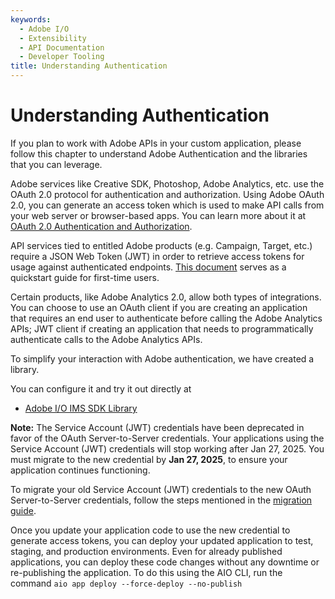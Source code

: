 ```yaml
---
keywords:
  - Adobe I/O
  - Extensibility
  - API Documentation
  - Developer Tooling
title: Understanding Authentication
---
```


# Understanding Authentication

If you plan to work with Adobe APIs in your custom application, please follow this chapter to understand Adobe Authentication and the libraries that you can leverage. 

Adobe services like Creative SDK, Photoshop, Adobe Analytics, etc. use the OAuth 2.0 protocol for authentication and authorization. Using Adobe OAuth 2.0, you can generate an access token which is used to make API calls from your web server or browser-based apps. You can learn more about it at [OAuth 2.0 Authentication and Authorization](https://developer.adobe.com/developer-console/docs/guides/authentication/OAuth/).

API services tied to entitled Adobe products (e.g. Campaign, Target, etc.) require a JSON Web Token (JWT) in order to retrieve access tokens for usage against authenticated endpoints. [This document](https://developer.adobe.com/developer-console/docs/guides/authentication/JWT/) serves as a quickstart guide for first-time users.

Certain products, like Adobe Analytics 2.0, allow both types of integrations. You can choose to use an OAuth client if you are creating an application that requires an end user to authenticate before calling the Adobe Analytics APIs; JWT client if creating an application that needs to programmatically authenticate calls to the Adobe Analytics APIs.

To simplify your interaction with Adobe authentication, we have created a library.

You can configure it and try it out directly at 
- [Adobe I/O IMS SDK Library](https://github.com/adobe/aio-lib-ims)

**Note:** The Service Account (JWT) credentials have been deprecated in favor of the OAuth Server-to-Server credentials. Your applications using the Service Account (JWT) credentials will stop working after Jan 27, 2025. You must migrate to the new credential by **Jan 27, 2025**, to ensure your application continues functioning.

To migrate your old Service Account (JWT) credentials to the new OAuth Server-to-Server credentials, follow the steps mentioned in the [migration guide](https://developer.adobe.com/developer-console/docs/guides/authentication/ServerToServerAuthentication/migration).

Once you update your application code to use the new credential to generate access tokens, you can deploy your updated application to test, staging, and production environments.
Even for already published applications, you can deploy these code changes without any downtime or re-publishing the application. To do this using the AIO CLI, run the command `aio app deploy --force-deploy --no-publish` 



